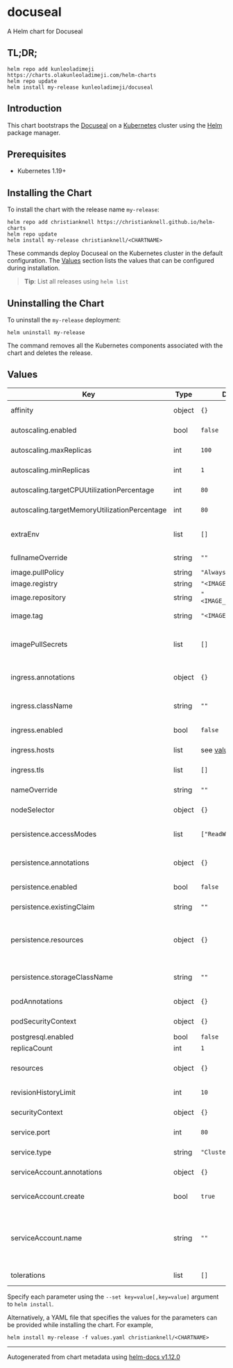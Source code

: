 # docuseal

A Helm chart for Docuseal 

## TL;DR;

```console
helm repo add kunleoladimeji https://charts.olakunleoladimeji.com/helm-charts
helm repo update
helm install my-release kunleoladimeji/docuseal
```

## Introduction

<INTRODUCTION>

This chart bootstraps the [Docuseal](https://www.docuseal.co/) on a [Kubernetes](http://kubernetes.io) cluster using the [Helm](https://helm.sh) package manager.

## Prerequisites

- Kubernetes 1.19+

## Installing the Chart

To install the chart with the release name `my-release`:

```console
helm repo add christianknell https://christianknell.github.io/helm-charts
helm repo update
helm install my-release christianknell/<CHARTNAME>
```

These commands deploy Docuseal on the Kubernetes cluster in the default configuration. The [Values](#values) section lists the values that can be configured during installation.

> **Tip**: List all releases using `helm list`

## Uninstalling the Chart

To uninstall the `my-release` deployment:

```console
helm uninstall my-release
```

The command removes all the Kubernetes components associated with the chart and deletes the release.

## Values

| Key | Type | Default | Description |
|-----|------|---------|-------------|
| affinity | object | `{}` | Affinity settings for pod assignment |
| autoscaling.enabled | bool | `false` | Enable Horizontal POD autoscaling  |
| autoscaling.maxReplicas | int | `100` | Maximum number of replicas |
| autoscaling.minReplicas | int | `1` | Minimum number of replicas |
| autoscaling.targetCPUUtilizationPercentage | int | `80` | Target CPU utilization percentage |
| autoscaling.targetMemoryUtilizationPercentage | int | `80` | Target Memory utilization percentage |
| extraEnv | list | `[]` | additional environment variables to be added to the pods |
| fullnameOverride | string | `""` | String to fully override `"docuseal.fullname"` |
| image.pullPolicy | string | `"Always"` | image pull policy |
| image.registry | string | `"<IMAGE_REGISTRY>"` | image registry |
| image.repository | string | `"<IMAGE_REPOSITORY>"` | image repository |
| image.tag | string | `"<IMAGE_TAG>"` | Overrides the image tag |
| imagePullSecrets | list | `[]` | If defined, uses a Secret to pull an image from a private Docker registry or repository. |
| ingress.annotations | object | `{}` | Additional annotations for the Ingress resource |
| ingress.className | string | `""` | IngressClass that will be be used to implement the Ingress |
| ingress.enabled | bool | `false` | Enable ingress record generation |
| ingress.hosts | list | see [values.yaml](./values.yaml) | An array with hosts and paths |
| ingress.tls | list | `[]` | An array with the tls configuration |
| nameOverride | string | `""` | Provide a name in place of `docuseal` |
| nodeSelector | object | `{}` | Node labels for pod assignment |
| persistence.accessModes | list | `["ReadWriteOnce"]` | the desired access modes the volume should have. |
| persistence.annotations | object | `{}` | Annotations to be added to the PersistentVolumeClaim |
| persistence.enabled | bool | `false` | use a PVC to persist data |
| persistence.existingClaim | string | `""` | provide an existing PersistentVolumeClaim |
| persistence.resources | object | `{}` | represents the minimum and maximum resources the volume should have. |
| persistence.storageClassName | string | `""` | Name of the StorageClass required by the claim. |
| podAnnotations | object | `{}` | Annotations to be added to the pods |
| podSecurityContext | object | `{}` | pod-level security context |
| postgresql.enabled | bool | `false` |  |
| replicaCount | int | `1` | Number of replicas |
| resources | object | `{}` | Resource limits and requests for the controller pods. |
| revisionHistoryLimit | int | `10` | The number of old ReplicaSets to retain |
| securityContext | object | `{}` | container-level security context |
| service.port | int | `80` | Kubernetes port where service is exposed |
| service.type | string | `"ClusterIP"` | Kubernetes service type |
| serviceAccount.annotations | object | `{}` | Annotations to add to the service account |
| serviceAccount.create | bool | `true` | Specifies whether a service account should be created |
| serviceAccount.name | string | `""` | The name of the service account to use. If not set and create is true, a name is generated using the fullname template |
| tolerations | list | `[]` | Toleration labels for pod assignment |

Specify each parameter using the `--set key=value[,key=value]` argument to `helm install`.

Alternatively, a YAML file that specifies the values for the parameters can be provided while installing the chart. For example,

```console
helm install my-release -f values.yaml christianknell/<CHARTNAME>
```

----------------------------------------------
Autogenerated from chart metadata using [helm-docs v1.12.0](https://github.com/norwoodj/helm-docs/releases/v1.12.0)